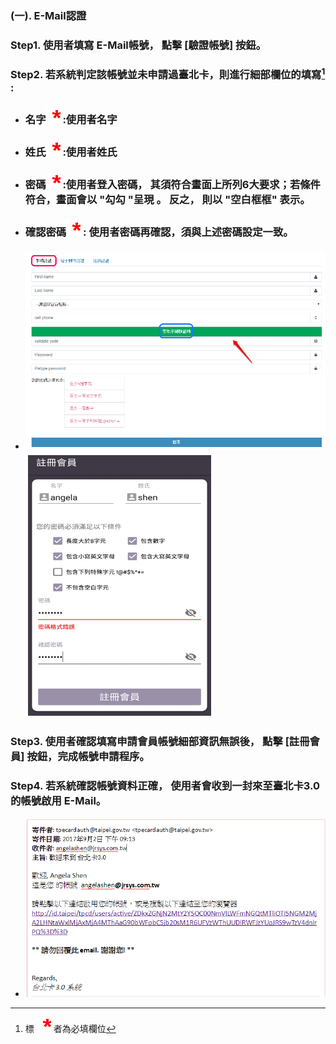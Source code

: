 ### \(一\). E-Mail認證

### Step1. 使用者填寫 E-Mail帳號，  點擊 \[驗證帳號\] 按鈕。

### Step2. 若系統判定該帳號並未申請過臺北卡，則進行細部欄位的填寫[^1] :

* ### 名字![](/assets/star.png)  :使用者名字
* ### 姓氏![](/assets/star.png)  :使用者姓氏
* ### 密碼![](/assets/star.png)  :使用者登入密碼， 其須符合畫面上所列6大要求；若條件符合，畫面會以 "勾勾 "呈現 。 反之， 則以 "空白框框" 表示。
* ### 確認密碼![](/assets/star.png) : 使用者密碼再確認，須與上述密碼設定一致。
* #### ![](/assets/phone_registered.png)![](/assets/email_registered1.png)

### Step3. 使用者確認填寫申請會員帳號細部資訊無誤後， 點擊 \[註冊會員\] 按鈕，完成帳號申請程序。

### Step4. 若系統確認帳號資料正確， 使用者會收到一封來至臺北卡3.0 的帳號啟用                 E-Mail。

* ![](/assets/email_confirm.png)

[^1]: 標 ![](/assets/star.png) 者為必填欄位

